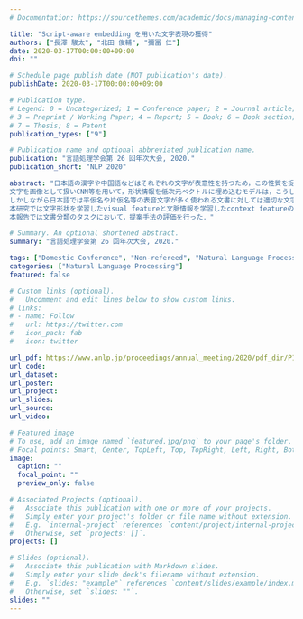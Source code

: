 ```yaml
---
# Documentation: https://sourcethemes.com/academic/docs/managing-content/

title: "Script-aware embedding を用いた文字表現の獲得"
authors: ["長澤 駿太", "北田 俊輔", "彌冨 仁"]
date: 2020-03-17T00:00:00+09:00
doi: ""

# Schedule page publish date (NOT publication's date).
publishDate: 2020-03-17T00:00:00+09:00

# Publication type.
# Legend: 0 = Uncategorized; 1 = Conference paper; 2 = Journal article;
# 3 = Preprint / Working Paper; 4 = Report; 5 = Book; 6 = Book section;
# 7 = Thesis; 8 = Patent
publication_types: ["9"]

# Publication name and optional abbreviated publication name.
publication: "言語処理学会第 26 回年次大会, 2020."
publication_short: "NLP 2020"

abstract: "日本語の漢字や中国語などはそれぞれの文字が表意性を持つため，この性質を捉えることはこれら言語の意味理解において重要な手かがりとなる．
文字を画像として扱いCNN等を用いて，形状情報を低次元ベクトルに埋め込むモデルは，こうした特徴を捉えることで文書分類タスクにおいて成果を上げている．
しかしながら日本語では平仮名や片仮名等の表音文字が多く使われる文書に対しては適切な文字表現を得ることが難しい．
本研究では文字形状を学習したvisual featureと文脈情報を学習したcontext featureの２つの文字表現手法を用いることで，表意文字および表音文字を考慮した文字表現の学習手法であるscript-aware embeddingを提案する．
本報告では文書分類のタスクにおいて，提案手法の評価を行った．"

# Summary. An optional shortened abstract.
summary: "言語処理学会第 26 回年次大会, 2020."

tags: ["Domestic Conference", "Non-refereed", "Natural Language Processing"]
categories: ["Natural Language Processing"]
featured: false

# Custom links (optional).
#   Uncomment and edit lines below to show custom links.
# links:
# - name: Follow
#   url: https://twitter.com
#   icon_pack: fab
#   icon: twitter

url_pdf: https://www.anlp.jp/proceedings/annual_meeting/2020/pdf_dir/P1-14.pdf
url_code:
url_dataset:
url_poster:
url_project:
url_slides:
url_source:
url_video:

# Featured image
# To use, add an image named `featured.jpg/png` to your page's folder. 
# Focal points: Smart, Center, TopLeft, Top, TopRight, Left, Right, BottomLeft, Bottom, BottomRight.
image:
  caption: ""
  focal_point: ""
  preview_only: false

# Associated Projects (optional).
#   Associate this publication with one or more of your projects.
#   Simply enter your project's folder or file name without extension.
#   E.g. `internal-project` references `content/project/internal-project/index.md`.
#   Otherwise, set `projects: []`.
projects: []

# Slides (optional).
#   Associate this publication with Markdown slides.
#   Simply enter your slide deck's filename without extension.
#   E.g. `slides: "example"` references `content/slides/example/index.md`.
#   Otherwise, set `slides: ""`.
slides: ""
---
```

